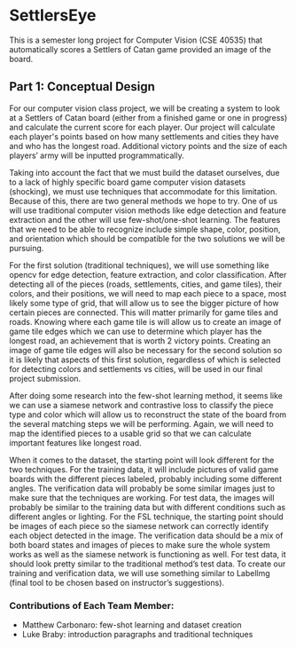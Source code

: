 # SettlersEye
This is a semester long project for Computer Vision (CSE 40535) that automatically scores a Settlers of Catan game provided an image of the board.

## Part 1: Conceptual Design
For our computer vision class project, we will be creating a system to look at a Settlers of Catan board (either from a finished game or one in progress) and calculate the current score for each player. Our project will calculate each player's points based on how many settlements and cities they have and who has the longest road. Additional victory points and the size of each players’ army will be inputted programmatically. 

Taking into account the fact that we must build the dataset ourselves, due to a lack of highly specific board game computer vision datasets (shocking), we must use techniques that accommodate for this limitation. Because of this, there are two general methods we hope to try. One of us will use traditional computer vision methods like edge detection and feature extraction and the other will use few-shot/one-shot learning. The features that we need to be able to recognize include simple shape, color, position, and orientation which should be compatible for the two solutions we will be pursuing.  

For the first solution (traditional techniques), we will use something like opencv for edge detection, feature extraction, and color classification. After detecting all of the pieces (roads, settlements, cities, and game tiles), their colors, and their positions, we will need to map each piece to a space, most likely some type of grid, that will allow us to see the bigger picture of how certain pieces are connected. This will matter primarily for game tiles and roads. Knowing where each game tile is will allow us to create an image of game tile edges which we can use to determine which player has the longest road, an achievement that is worth 2 victory points. Creating an image of game tile edges will also be necessary for the second solution so it is likely that aspects of this first solution, regardless of which is selected for detecting colors and settlements vs cities, will be used in our final project submission.  

After doing some research into the few-shot learning method, it seems like we can use a siamese network and contrastive loss to classify the piece type and color which will allow us to reconstruct the state of the board from the several matching steps we will be performing. Again, we will need to map the identified pieces to a usable grid so that we can calculate important features like longest road.  

When it comes to the dataset, the starting point will look different for the two techniques. For the training data, it will include pictures of valid game boards with the different pieces labeled, probably including some different angles. The verification data will probably be some similar images just to make sure that the techniques are working. For test data, the images will probably be similar to the training data but with different conditions such as different angles or lighting. For the FSL technique, the starting point should be images of each piece so the siamese network can correctly identify each object detected in the image. The verification data should be a mix of both board states and images of pieces to make sure the whole system works as well as the siamese network is functioning as well. For test data, it should look pretty similar to the traditional method’s test data. To create our training and verification data, we will use something similar to Labellmg (final tool to be chosen based on instructor’s suggestions).  

### Contributions of Each Team Member:
- Matthew Carbonaro: few-shot learning and dataset creation
- Luke Braby: introduction paragraphs and traditional techniques
